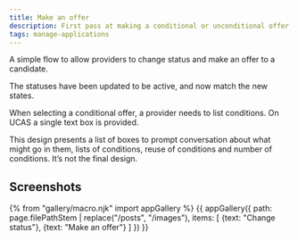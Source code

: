 ```yaml
---
title: Make an offer
description: First pass at making a conditional or unconditional offer.
tags: manage-applications
---
```

A simple flow to allow providers to change status and make an offer to a candidate.

The statuses have been updated to be active, and now match the new states.

When selecting a conditional offer, a provider needs to list conditions. On UCAS a single text box is provided.

This design presents a list of boxes to prompt conversation about what might go in them, lists of conditions, reuse of conditions and number of conditions. It’s not the final design.

## Screenshots

{% from "gallery/macro.njk" import appGallery %}
{{ appGallery({
  path: page.filePathStem | replace("/posts", "/images"),
  items: [
    {text: "Change status"},
    {text: "Make an offer"}
  ]
}) }}
